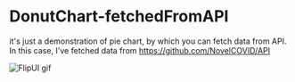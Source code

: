 # DonutChart-fetchedFromAPI
 it's just a demonstration of pie chart, by which you can fetch data from API. In this case, I've fetched data from https://github.com/NovelCOVID/API
 

 ![FlipUI gif]( https://media.giphy.com/media/J33kcvHBFkM9bEFVaA/giphy.gif)
